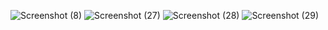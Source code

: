 ![Screenshot (8)](https://github.com/RohithChitrada/Rough-Travel-website/assets/120176158/ab245cb1-72cb-4349-a1e8-1452cb471c60)
![Screenshot (27)](https://github.com/RohithChitrada/Rough-Travel-website/assets/120176158/c88e2b0b-c2e1-4a69-b95a-7f03b937d00e)
![Screenshot (28)](https://github.com/RohithChitrada/Rough-Travel-website/assets/120176158/b4c4080e-308c-4444-8193-fde6d1c1ff7f)
![Screenshot (29)](https://github.com/RohithChitrada/Rough-Travel-website/assets/120176158/bdae2272-baef-4b35-97e8-0ed9e236f567)

